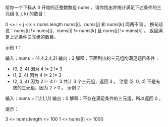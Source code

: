 给你一个下标从 0 开始的正整数数组 nums 。请你找出并统计满足下述条件的三元组 (i, j, k) 的数目：

0 <= i < j < k < nums.length
nums[i]、nums[j] 和 nums[k] 两两不同 。
换句话说：nums[i] != nums[j]、nums[i] != nums[k] 且 nums[j] != nums[k] 。
返回满足上述条件三元组的数目。

示例 1：

输入：nums = [4,4,2,4,3]
输出：3
解释：下面列出的三元组均满足题目条件：

- (0, 2, 4) 因为 4 != 2 != 3
- (1, 2, 4) 因为 4 != 2 != 3
- (2, 3, 4) 因为 2 != 4 != 3
  共计 3 个三元组，返回 3 。
  注意 (2, 0, 4) 不是有效的三元组，因为 2 > 0 。
  示例 2：

输入：nums = [1,1,1,1,1]
输出：0
解释：不存在满足条件的三元组，所以返回 0 。

提示：

3 <= nums.length <= 100
1 <= nums[i] <= 1000
